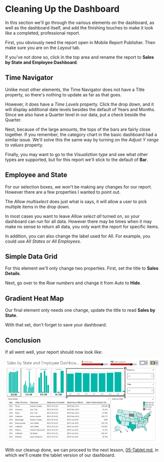 # Cleaning Up the Dashboard

In this section we'll go through the various elements on the dashboard, as well as the dashboard itself, and add the finishing touches to make it look like a completed, professional report.

First, you obviously need the report open in Mobile Report Publisher. Then make sure you are on the _Layout_ tab.

If you've not done so, click in the top area and rename the report to **Sales by State and Employee Dashboard**.

## Time Navigator

Unlike most other elements, the Time Navigator does not have a Title property, so there's nothing to update as far as that goes.

However, it does have a _Time Levels_ property. Click the drop down, and it will display additional date levels besides the default of Years and Months. Since we also have a Quarter level in our data, put a check beside the Quarter.

Next, because of the large amounts, the tops of the bars are fairly close together. If you remember, the category chart in the basic dashboard had a similar issue. We'll solve this the same way by turning on the _Adjust Y range to values_ property.

Finally, you may want to go to the _Visualiztion type_ and see what other types are supported, but for this report we'll stick to the default of **Bar**.

## Employee and State

For our selection boxes, we won't be making any changes for our report. However there are a few properties I wanted to point out.

The _Allow multiselect_ does just what is says, it will allow a user to pick multiple items in the drop down.

In most cases you want to leave _Allow select all_ turned on, so your dashboard can run for all data. However there may be times when it may make no sense to return all data, you only want the report for specific items.

In addition, you can also change the label used for All. For example, you could use _All States_ or _All Employees_.

## Simple Data Grid

For this element we'll only change two properties. First, set the title to **Sales Details**.

Next, go over to the _Row numbers_ and change it from Auto to **Hide**.

## Gradient Heat Map

Our final element only needs one change, update the title to read **Sales by State**.

With that set, don't forget to save your dashboard.

## Conclusion

If all went well, your report should now look like:

![Sales by State and Employee Design](./../images/sales-by-state-employee-006.png)

With our cleanup done, we can proceed to the next lesson, [05-Tablet.md](05-Tablet.md), in which we'll create the tablet version of our dashboard.
